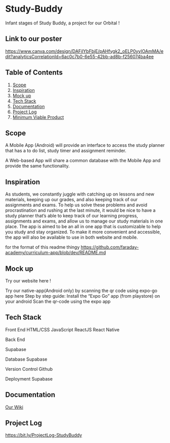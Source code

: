 # Study-Buddy

Infant stages of Study Buddy, a project for our Orbital !

## Link to our poster 
https://www.canva.com/design/DAFilYbFbjE/pAHfygk2_oELP0yyIOAmMA/edit?analyticsCorrelationId=6ac0c7b0-6e55-42bb-ad8b-f256074ba4ee

## Table of Contents
1. [Scope](#Scope)
2. [Inspiration](#inspiration)
3. [Mock up](#Mock-up)
4. [Tech Stack](#tech-stack)
5. [Documentation](#Documentation)
6. [Project Log](#Project-Log)
7. [Minimum Viable Product](#MVP-Features)


## Scope
A Mobile App (Android) will provide an interface to access the study planner that has a to do list, study timer and assignment reminder.
 
A Web-based App will share a common database with the Mobile App and provide the same functionality.


## Inspiration
As students, we constantly juggle with catching up on lessons and new materials, keeping  up our grades, and also keeping track of our assignments and exams. To help us solve these problems and avoid procrastination and rushing at the last minute, it would be nice to have a study planner that’s able to keep track of our learning progress, assignments and exams, and allow us to manage our study materials in one place. 
The app is aimed to be an all in one app that is customizable to help you study and stay organized. To make it more convenient and accessible, the app will also be available to use in both website and mobile.

for the format of this readme thingy https://github.com/faraday-academy/curriculum-app/blob/dev/README.md

## Mock up
Try our website here ! 

Try our native-app(Android only) by scanning the qr code using expo-go app  here
Step by step guide:
Install the “Expo Go” app (from playstore) on your android
Scan the qr-code using the expo app


## Tech Stack
Front End
HTML/CSS
JavaScript 
ReactJS
React Native

Back End

Supabase

Database
Supabase

Version Control 
Github

Deployment
Supabase



## Documentation
[Our Wiki](https://github.com/MarcusGitty/Study-Buddy/wiki)

## Project Log
https://bit.ly/ProjectLog-StudyBuddy




